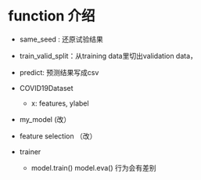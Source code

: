 # function 介绍
+ same_seed : 还原试验结果
+ train_valid_split：从training data里切出validation data，
+ predict: 预测结果写成csv

+ COVID19Dataset
    - x: features, ylabel
+ my_model (改）
+ feature selection （改）
+ trainer
    -  model.train() model.eva() 行为会有差别


